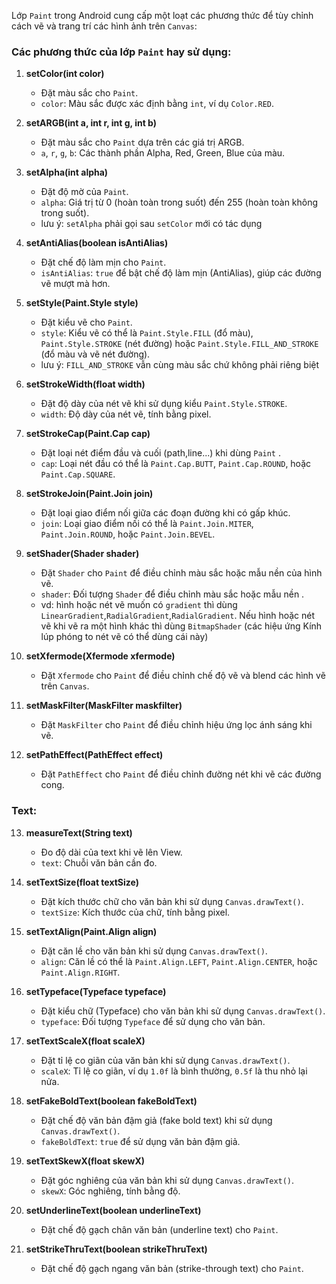 Lớp `Paint` trong Android cung cấp một loạt các phương thức để tùy chỉnh cách vẽ và trang trí các hình ảnh trên `Canvas`:

### Các phương thức của lớp `Paint` hay sử dụng:

1. **setColor(int color)**
   - Đặt màu sắc cho `Paint`.
   - `color`: Màu sắc được xác định bằng `int`, ví dụ `Color.RED`.

2. **setARGB(int a, int r, int g, int b)**
   - Đặt màu sắc cho `Paint` dựa trên các giá trị ARGB.
   - `a`, `r`, `g`, `b`: Các thành phần Alpha, Red, Green, Blue của màu.

3. **setAlpha(int alpha)**
   - Đặt độ mờ của `Paint`.
   - `alpha`: Giá trị từ 0 (hoàn toàn trong suốt) đến 255 (hoàn toàn không trong suốt).
   - lưu ý: `setAlpha` phải gọi sau `setColor` mới có tác dụng

4. **setAntiAlias(boolean isAntiAlias)**
   - Đặt chế độ làm mịn cho `Paint`.
   - `isAntiAlias`: `true` để bật chế độ làm mịn (AntiAlias), giúp các đường vẽ mượt mà hơn.

5. **setStyle(Paint.Style style)**
   - Đặt kiểu vẽ cho `Paint`.
   - `style`: Kiểu vẽ có thể là `Paint.Style.FILL` (đổ màu), `Paint.Style.STROKE` (nét đường) hoặc `Paint.Style.FILL_AND_STROKE` (đổ màu và vẽ nét đường).
   - lưu ý: `FILL_AND_STROKE` vẫn cùng màu sắc chứ không phải riêng biệt

6. **setStrokeWidth(float width)**
   - Đặt độ dày của nét vẽ khi sử dụng kiểu `Paint.Style.STROKE`.
   - `width`: Độ dày của nét vẽ, tính bằng pixel.

7. **setStrokeCap(Paint.Cap cap)**
   - Đặt loại nét điểm đầu và cuối (path,line...) khi dùng `Paint` .
   - `cap`: Loại nét đầu có thể là `Paint.Cap.BUTT`, `Paint.Cap.ROUND`, hoặc `Paint.Cap.SQUARE`.

8. **setStrokeJoin(Paint.Join join)**
   - Đặt loại giao điểm nối giữa các đoạn đường khi có gấp khúc.
   - `join`: Loại giao điểm nối có thể là `Paint.Join.MITER`, `Paint.Join.ROUND`, hoặc `Paint.Join.BEVEL`.

9. **setShader(Shader shader)**
   - Đặt `Shader` cho `Paint` để điều chỉnh màu sắc hoặc mẫu nền của hình vẽ.
   - `shader`: Đối tượng `Shader` để điều chỉnh màu sắc hoặc mẫu nền .
   - vd: hình hoặc nét vẽ muốn có `gradient` thì dùng `LinearGradient`,`RadialGradient`,`RadialGradient`. Nếu hình hoặc nét vẽ khi vẽ ra một hình khác thì dùng `BitmapShader` (các hiệu ứng Kính lúp phóng to nét vẽ có thể dùng cái này) 

10. **setXfermode(Xfermode xfermode)**
    - Đặt `Xfermode` cho `Paint` để điều chỉnh chế độ vẽ và blend các hình vẽ trên `Canvas`.

11. **setMaskFilter(MaskFilter maskfilter)**
    - Đặt `MaskFilter` cho `Paint` để điều chỉnh hiệu ứng lọc ánh sáng khi vẽ.

12. **setPathEffect(PathEffect effect)**
    - Đặt `PathEffect` cho `Paint` để điều chỉnh đường nét khi vẽ các đường cong.
      
### Text:

13. **measureText(String text)**
    - Đo độ dài của text khi vẽ lên View.
    - `text`: Chuỗi văn bản cần đo.    

14. **setTextSize(float textSize)**
    - Đặt kích thước chữ cho văn bản khi sử dụng `Canvas.drawText()`.
    - `textSize`: Kích thước của chữ, tính bằng pixel.

15. **setTextAlign(Paint.Align align)**
    - Đặt căn lề cho văn bản khi sử dụng `Canvas.drawText()`.
    - `align`: Căn lề có thể là `Paint.Align.LEFT`, `Paint.Align.CENTER`, hoặc `Paint.Align.RIGHT`.

16. **setTypeface(Typeface typeface)**
    - Đặt kiểu chữ (Typeface) cho văn bản khi sử dụng `Canvas.drawText()`.
    - `typeface`: Đối tượng `Typeface` để sử dụng cho văn bản.

17. **setTextScaleX(float scaleX)**
    - Đặt tỉ lệ co giãn của văn bản khi sử dụng `Canvas.drawText()`.
    - `scaleX`: Tỉ lệ co giãn, ví dụ `1.0f` là bình thường, `0.5f` là thu nhỏ lại nửa.

18. **setFakeBoldText(boolean fakeBoldText)**
    - Đặt chế độ văn bản đậm giả (fake bold text) khi sử dụng `Canvas.drawText()`.
    - `fakeBoldText`: `true` để sử dụng văn bản đậm giả.

19. **setTextSkewX(float skewX)**
    - Đặt góc nghiêng của văn bản khi sử dụng `Canvas.drawText()`.
    - `skewX`: Góc nghiêng, tính bằng độ.

20. **setUnderlineText(boolean underlineText)**
    - Đặt chế độ gạch chân văn bản (underline text) cho `Paint`.

21. **setStrikeThruText(boolean strikeThruText)**
    - Đặt chế độ gạch ngang văn bản (strike-through text) cho `Paint`.
